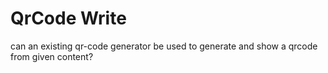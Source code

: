 QrCode Write
============

can an existing qr-code generator be used to generate and show a qrcode from given content?

